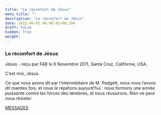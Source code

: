 ```yaml
---
title: "Le réconfort de Jésus"
menu_title: ""
description: "Le réconfort de Jésus"
date: 2022-06-01 06:00:01+00:204
draft: False
hidden: True
weight:
---
```

### Le réconfort de Jésus

Jésus - reçu par FAB le 6 Novembre 2011, Santa Cruz, Californie, USA.

C’est moi, Jésus.

Ce que nous avons dit par l’intermédiaire de M. Padgett, nous vous l’avons dit maintes fois, et nous le répétons aujourd’hui : nous formons une armée puissante contre les forces des ténèbres, et nous réussirons. Rien ne peut nous résister.

[MESSAGES](fr-contemporary-messages/fr-contemporary-messages-by-date-order/fr-contemporary-messages-2011/)
